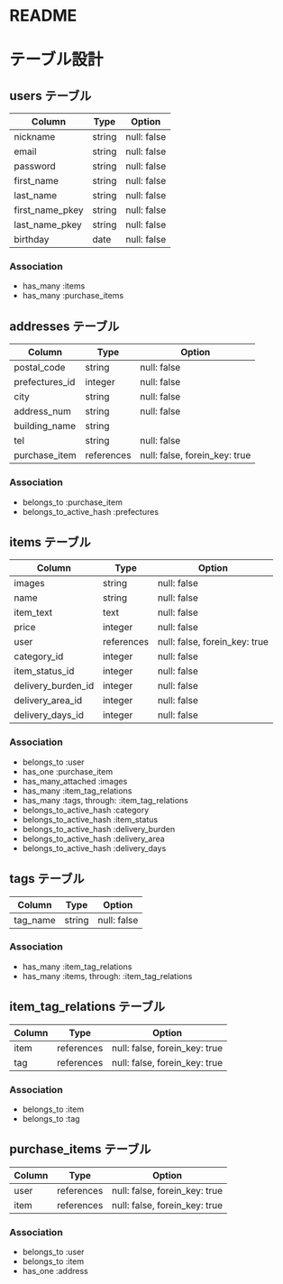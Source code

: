 # README

# テーブル設計

##  users テーブル

| Column           | Type       | Option                   |
| ---------------- | ---------- | ------------------------ |
| nickname         | string     | null: false              |
| email            | string     | null: false              |
| password         | string     | null: false              |
| first_name       | string     | null: false              |
| last_name        | string     | null: false              |
| first_name_pkey  | string     | null: false              |
| last_name_pkey   | string     | null: false              |
| birthday         | date       | null: false              |

### Association

- has_many :items
- has_many :purchase_items


##  addresses テーブル

| Column           | Type       | Option                                 |
| ---------------- | ---------- | -------------------------------------- |
| postal_code      | string     | null: false                            |
| prefectures_id   | integer    | null: false                            |
| city             | string     | null: false                            |
| address_num       | string     | null: false                            |
| building_name     | string     |                                        |
| tel              | string     | null: false                            |
| purchase_item    | references | null: false, forein_key: true          |

### Association

- belongs_to :purchase_item
- belongs_to_active_hash :prefectures


##  items テーブル

| Column              | Type       | Option                                 |
| ------------------- | ---------- | -------------------------------------- |
| images              | string     | null: false                            |
| name                | string     | null: false                            |
| item_text           | text       | null: false                            |
| price               | integer    | null: false                            |
| user                | references | null: false, forein_key: true          |
| category_id         | integer    | null: false                            |
| item_status_id      | integer    | null: false                            |
| delivery_burden_id  | integer    | null: false                            |
| delivery_area_id    | integer    | null: false                            |
| delivery_days_id    | integer    | null: false                            |

### Association

- belongs_to :user
- has_one :purchase_item
- has_many_attached :images
- has_many :item_tag_relations
- has_many :tags, through: :item_tag_relations
- belongs_to_active_hash :category
- belongs_to_active_hash :item_status
- belongs_to_active_hash :delivery_burden
- belongs_to_active_hash :delivery_area
- belongs_to_active_hash :delivery_days


##  tags テーブル

| Column           | Type       | Option                               |
| ---------------- | ---------- | ------------------------------------ |
| tag_name         | string     | null: false                          |

### Association

- has_many :item_tag_relations
- has_many :items, through: :item_tag_relations


##  item_tag_relations テーブル

| Column           | Type       | Option                               |
| ---------------- | ---------- | ------------------------------------ |
| item             | references | null: false, forein_key: true        |
| tag              | references | null: false, forein_key: true        |

### Association

- belongs_to :item
- belongs_to :tag


##  purchase_items テーブル

| Column           | Type       | Option                               |
| ---------------- | ---------- | ------------------------------------ |
| user             | references | null: false, forein_key: true        |
| item             | references | null: false, forein_key: true        |

### Association

- belongs_to :user
- belongs_to :item
- has_one :address